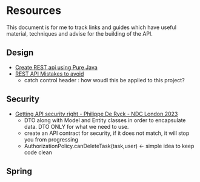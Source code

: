 # Resources

This document is for me to track links and guides which have useful material, techniques and advise for the building of the API.


## Design

- [Create REST api using Pure Java](https://www.boxuk.com/insight/creating-a-rest-api-quickly-using-pure-java/)
- [REST API Mistakes to avoid](https://www.youtube.com/watch?v=JxeTegu4dD8)
  - catch control header : how woudl this be applied to this project?

## Security

- [Getting API security right - Philippe De Ryck - NDC London 2023](https://www.youtube.com/watch?v=7UBm8QFTaq0)
  - DTO along with Model and Entity classes in order to encapsulate data. DTO ONLY for what we need to use.
  - create an API contract for security, if it does not match, it will stop you from progressing
  - AuthorizationPolicy.canDeleteTask(task,user) <- simple idea to keep code clean

## Spring

